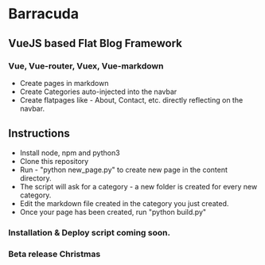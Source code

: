 # Barracuda

## VueJS based Flat Blog Framework
### Vue, Vue-router, Vuex, Vue-markdown
* Create pages in markdown
* Create Categories auto-injected into the navbar
* Create flatpages like - About, Contact, etc. directly reflecting on the navbar.

## Instructions
* Install node, npm and python3
* Clone this repository
* Run - "python new_page.py" to create new page in the content directory.
* The script will ask for a category - a new folder is created for every new category.
* Edit the markdown file created in the category you just created.
* Once your page has been created, run "python build.py"



### Installation & Deploy script coming soon.
### Beta release Christmas 
